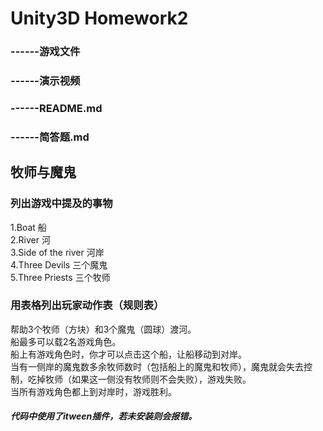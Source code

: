# Unity3D Homework2
### ------游戏文件
### ------演示视频
### ------README.md
### ------简答题.md
## 牧师与魔鬼
### 列出游戏中提及的事物
1.Boat 船  
2.River 河  
3.Side of the river 河岸  
4.Three Devils 三个魔鬼  
5.Three Priests 三个牧师  
### 用表格列出玩家动作表（规则表）
帮助3个牧师（方块）和3个魔鬼（圆球）渡河。  
船最多可以载2名游戏角色。  
船上有游戏角色时，你才可以点击这个船，让船移动到对岸。  
当有一侧岸的魔鬼数多余牧师数时（包括船上的魔鬼和牧师），魔鬼就会失去控制，吃掉牧师（如果这一侧没有牧师则不会失败），游戏失败。  
当所有游戏角色都上到对岸时，游戏胜利。  
##### 代码中使用了itween插件，若未安装则会报错。
